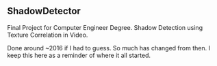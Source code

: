 ## ShadowDetector
Final Project for Computer Engineer Degree. Shadow Detection using Texture Correlation in Video.

Done around ~2016 if I had to guess. So much has changed from then. I keep this here as a reminder of where it all started.
